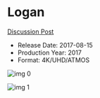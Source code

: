 # Logan

[Discussion Post](https://www.avsforum.com/threads/bass-eq-for-filtered-movies.2995212/post-57134220)

* Release Date: 2017-08-15
* Production Year: 2017
* Format: 4K/UHD/ATMOS

![img 0](https://i.imgur.com/MISbJvD.jpg)

![img 1](https://i.imgur.com/0UOSB70.jpg)

